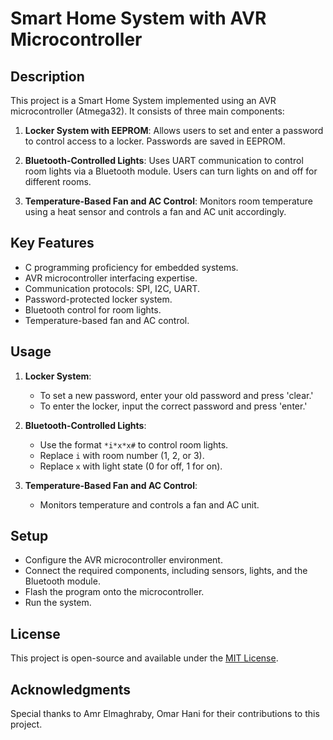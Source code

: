 # Smart Home System with AVR Microcontroller



## Description

This project is a Smart Home System implemented using an AVR microcontroller (Atmega32). It consists of three main components:

1. **Locker System with EEPROM**: Allows users to set and enter a password to control access to a locker. Passwords are saved in EEPROM.

2. **Bluetooth-Controlled Lights**: Uses UART communication to control room lights via a Bluetooth module. Users can turn lights on and off for different rooms.

3. **Temperature-Based Fan and AC Control**: Monitors room temperature using a heat sensor and controls a fan and AC unit accordingly.

## Key Features

- C programming proficiency for embedded systems.
- AVR microcontroller interfacing expertise.
- Communication protocols: SPI, I2C, UART.
- Password-protected locker system.
- Bluetooth control for room lights.
- Temperature-based fan and AC control.

## Usage

1. **Locker System**:
   - To set a new password, enter your old password and press 'clear.'
   - To enter the locker, input the correct password and press 'enter.'

2. **Bluetooth-Controlled Lights**:
   - Use the format `*i*x*x#` to control room lights.
   - Replace `i` with room number (1, 2, or 3).
   - Replace `x` with light state (0 for off, 1 for on).

3. **Temperature-Based Fan and AC Control**:
   - Monitors temperature and controls a fan and AC unit.

## Setup

- Configure the AVR microcontroller environment.
- Connect the required components, including sensors, lights, and the Bluetooth module.
- Flash the program onto the microcontroller.
- Run the system.

## License

This project is open-source and available under the [MIT License](LICENSE).

## Acknowledgments

Special thanks to Amr Elmaghraby, Omar Hani for their contributions to this project.


